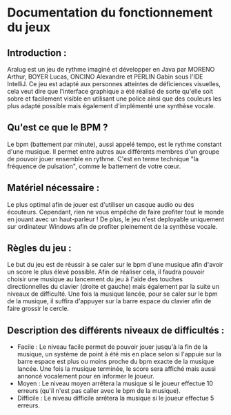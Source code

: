 # Documentation du fonctionnement du jeux

## Introduction :
Aralug est un jeu de rythme imaginé et développer en Java par MORENO Arthur, BOYER Lucas, ONCINO Alexandre et PERLIN Gabin sous l'IDE IntelliJ. Ce jeu est adapté aux personnes atteintes de déficiences visuelles, cela veut dire que l'interface graphique a été réalisé de sorte qu'elle soit sobre et facilement visible en utilisant une police ainsi que des couleurs les plus adapté possible mais également d'implémenté une synthèse vocale.

## Qu'est ce que le BPM ?

Le bpm (battement par minute), aussi appelé tempo, est le rythme constant d'une musique.
Il permet entre autres aux différents membres d'un groupe de pouvoir jouer ensemble en rythme.
C'est en terme technique "la fréquence de pulsation", comme le battement de votre cœur.

## Matériel nécessaire : 
Le plus optimal afin de jouer est d'utiliser un casque audio ou des écouteurs. Cependant, rien ne vous empêche de faire profiter tout le monde en jouant avec un haut-parleur !
De plus, le jeu n'est deployable uniquement sur ordinateur Windows afin de profiter pleinement de la synthèse vocale.
## Règles du jeu : 
Le but du jeu est de réussir à se caler sur le bpm d'une musique afin d'avoir un score le plus élevé possible. Afin de réaliser cela, il faudra pouvoir choisir une musique au lancement du jeu à l'aide des touches directionnelles du clavier (droite et gauche) mais également par la suite un niveaux de difficulté. Une fois la musique lancée, pour se caler sur le bpm de la musique, il suffira d'appuyer sur la barre espace du clavier afin de faire grossir le cercle.  

## Description des différents niveaux de difficultés :   
- Facile : Le niveau facile permet de pouvoir jouer jusqu'à la fin de la musique, un système de point à été mis en place selon si l'appuie sur la barre espace est plus ou moins proche du bpm exacte de la musique lancée. Une fois la musique terminée, le score sera affiché mais aussi annoncé vocalement pour en informer le joueur.    
- Moyen :  Le niveau moyen arrêtera la musique si le joueur effectue 10 erreurs (qu'il n'est pas caller avec le bpm de la musique).  
- Difficile : Le niveau difficile arrêtera la musique si le joueur effectue 5 erreurs.   

